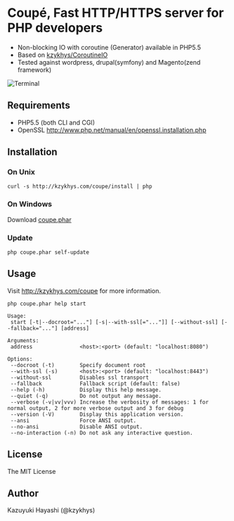 Coupé, Fast HTTP/HTTPS server for PHP developers
================================================

* Non-blocking IO with coroutine (Generator) available in PHP5.5
* Based on [kzykhys/CoroutineIO][coroutine-io]
* Tested against wordpress, drupal(symfony) and Magento(zend framework)

![Terminal](http://kzykhys.com/coupe/assets/img/terminal.png?v=2)

Requirements
------------

* PHP5.5 (both CLI and CGI)
* OpenSSL http://www.php.net/manual/en/openssl.installation.php

Installation
------------

### On Unix

```
curl -s http://kzykhys.com/coupe/install | php
```

### On Windows

Download [coupe.phar][coupe-phar]

### Update

```
php coupe.phar self-update
```

Usage
-----

Visit <http://kzykhys.com/coupe> for more information.

```
php coupe.phar help start
```

```
Usage:
 start [-t|--docroot="..."] [-s|--with-ssl[="..."]] [--without-ssl] [--fallback="..."] [address]

Arguments:
 address               <host>:<port> (default: "localhost:8080")

Options:
 --docroot (-t)        Specify document root
 --with-ssl (-s)       <host>:<port> (default: "localhost:8443")
 --without-ssl         Disables ssl transport
 --fallback            Fallback script (default: false)
 --help (-h)           Display this help message.
 --quiet (-q)          Do not output any message.
 --verbose (-v|vv|vvv) Increase the verbosity of messages: 1 for normal output, 2 for more verbose output and 3 for debug
 --version (-V)        Display this application version.
 --ansi                Force ANSI output.
 --no-ansi             Disable ANSI output.
 --no-interaction (-n) Do not ask any interactive question.
```

License
-------

The MIT License

Author
------

Kazuyuki Hayashi (@kzykhys)

[coroutine-io]: https://github.com/kzykhys/CoroutineIO
[coupe-phar]: http://kzykhys.com/coupe/coupe.phar
